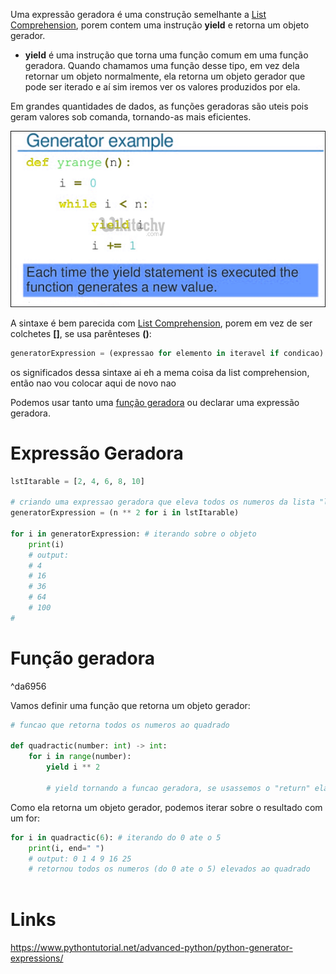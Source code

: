 Uma expressão geradora é uma construção semelhante a [List Comprehension](./List%20Comprehension.md), porem contem uma instrução **yield** e retorna um objeto gerador.

- **yield** é uma instrução que torna uma função comum em uma função geradora. Quando chamamos uma função desse tipo, em vez dela retornar um objeto normalmente, ela retorna um objeto gerador que pode ser iterado e aí sim iremos ver os valores produzidos por ela.

Em grandes quantidades de dados, as funções geradoras são uteis pois geram valores sob comanda, tornando-as mais eficientes.

![](../../../Images/Python/Generator%20Expression/Pasted%20image%2020231221154600.png)

A sintaxe é bem parecida com [List Comprehension](List%20Comprehension.md), porem em vez de ser colchetes **[]**, se usa parênteses **()**:

```python
generatorExpression = (expressao for elemento in iteravel if condicao)
```

os significados dessa sintaxe ai eh a mema coisa da list comprehension, então nao vou colocar aqui de novo nao

Podemos usar tanto uma [função geradora](#^da6956) ou declarar uma expressão geradora.

# Expressão Geradora

```python
lstItarable = [2, 4, 6, 8, 10]

# criando uma expressao geradora que eleva todos os numeros da lista "lstItarable" ao quadrado
generatorExpression = (n ** 2 for i in lstItarable)

for i in generatorExpression: # iterando sobre o objeto
	print(i)
	# output:
	# 4
	# 16
	# 36
	# 64
	# 100
#
```


# Função geradora

^da6956

Vamos definir uma função que retorna um objeto gerador:
```python
# funcao que retorna todos os numeros ao quadrado

def quadractic(number: int) -> int: 
	for i in range(number):
		yield i ** 2 
		
		# yield tornando a funcao geradora, se usassemos o "return" ela seria uma funcao comum e nao precisariamos iterar sobre ela
```

Como ela retorna um objeto gerador, podemos iterar sobre o resultado com um for:

```python
for i in quadractic(6): # iterando do 0 ate o 5
	print(i, end=" ")
	# output: 0 1 4 9 16 25
	# retornou todos os numeros (do 0 ate o 5) elevados ao quadrado
	
```


# Links

https://www.pythontutorial.net/advanced-python/python-generator-expressions/

